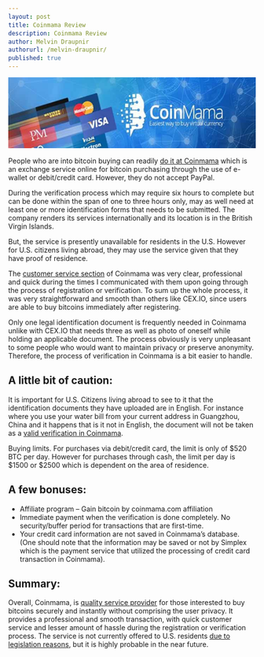 ```yaml
---
layout: post
title: Coinmama Review
description: Coinmama Review
author: Melvin Draupnir
authorurl: /melvin-draupnir/
published: true
---
```


<p><center><img src="/images/coinmama-review.jpg" alt="coinmama review"/></center></p>

<p>People who are into bitcoin buying can readily <a href="http://geni.us/coinmama">do it at Coinmama</a> which is an exchange service online for bitcoin purchasing through the use of e-wallet or debit/credit card. However, they do not accept PayPal. </p>

<p>During the verification process which may require six hours to complete but can be done within the span of one to three hours only, may as well need at least one or more identification forms that needs to be submitted. The company renders its services internationally and its location is in the British Virgin Islands. </p>

<p>But, the service is presently unavailable for residents in the U.S. However for U.S. citizens living abroad, they may use the service given that they have proof of residence. </p>

<p>The <a href="/magento-bitcoin-payment-gateway-plugin-integration-by-spectrocoin/">customer service section</a> of Coinmama was very clear, professional and quick during the times I communicated with them upon going through the process of registration or verification. To sum up the whole process, it was very straightforward and smooth than others like CEX.IO, since users are able to buy bitcoins immediately after registering. </p>

<p>Only one legal identification document is frequently needed in Coinmama unlike with CEX.IO that needs three as well as photo of oneself while holding an applicable document. The process obviously is very unpleasant to some people who would want to maintain privacy or preserve anonymity. Therefore, the process of verification in Coinmama is a bit easier to handle. </p>

<h2>A little bit of caution:</h2>

<p>It is important for U.S. Citizens living abroad to see to it that the identification documents they have uploaded are in English. For instance where you use your water bill from your current address in Guangzhou, China and it happens that is it not in English, the document will not be taken as a <a href="/how-to-verify-paypal-with-debit-card-in-spectrocoin/">valid verification in Coinmama</a>. </p>

<p>Buying limits. For purchases via debit/credit card, the limit is only of $520 BTC per day. However for purchases through cash, the limit per day is $1500 or $2500 which is dependent on the area of residence.</p>

<h2>A few bonuses:</h2>
<ul>
<li>Affiliate program – Gain bitcoin by coinmama.com affiliation</li>

<li>Immediate payment when the verification is done completely. No security/buffer period for transactions that are first-time. </li>

<li>Your credit card information are not saved in Coinmama’s database. (One should note that the information may be saved or not by Simplex which is the payment service that utilized the processing of credit card transaction in Coinmama).</li>
</ul>
<h2>Summary:</h2>

<p>Overall, Coinmama, is <a href="/how-to-unload-bitcoin-debit-card-with-spectrocoin/">quality service provider</a> for those interested to buy bitcoins securely and instantly without comprising the user privacy. It provides a professional and smooth transaction, with quick customer service and lesser amount of hassle during the registration or verification process. The service is not currently offered to U.S. residents <a href="/how-to-sell-bitcoins-for-skrill-in-spectrocoin/">due to legislation reasons</a>, but it is highly probable in the near future. </p>



